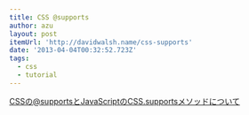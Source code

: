 ```yaml
---
title: CSS @supports
author: azu
layout: post
itemUrl: 'http://davidwalsh.name/css-supports'
date: '2013-04-04T00:32:52.723Z'
tags:
  - css
  - tutorial
---
```

CSSの@supportsとJavaScriptのCSS.supportsメソッドについて
